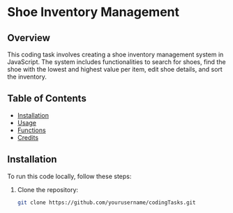 # Shoe Inventory Management

## Overview
This coding task involves creating a shoe inventory management system in JavaScript. The system includes functionalities to search for shoes, find the shoe with the lowest and highest value per item, edit shoe details, and sort the inventory.

## Table of Contents
- [Installation](#installation)
- [Usage](#usage)
- [Functions](#functions)
- [Credits](#credits)

## Installation
To run this code locally, follow these steps:
1. Clone the repository:
   ```bash
   git clone https://github.com/yourusername/codingTasks.git